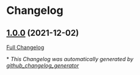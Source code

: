 # Changelog

## [1.0.0](https://github.com/brsynth/DNAWeaver_SynBioCAD/tree/1.0.0) (2021-12-02)

[Full Changelog](https://github.com/brsynth/DNAWeaver_SynBioCAD/compare/9b8e196b3d9fb6ed93658f38e898f43bae9c6524...1.0.0)



\* *This Changelog was automatically generated by [github_changelog_generator](https://github.com/github-changelog-generator/github-changelog-generator)*
